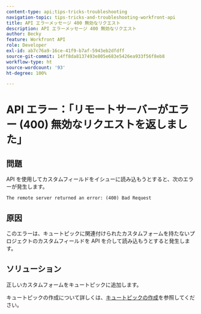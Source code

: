 ```yaml
---
content-type: api;tips-tricks-troubleshooting
navigation-topic: tips-tricks-and-troubleshooting-workfront-api
title: API エラーメッセージ 400 無効なリクエスト
description: API エラーメッセージ 400 無効なリクエスト
author: Becky
feature: Workfront API
role: Developer
exl-id: ab7c76a9-16ce-41f9-b7af-5943eb2dfdff
source-git-commit: 14ff8da8137493e805e683e5426ea933f56f8eb8
workflow-type: ht
source-wordcount: '93'
ht-degree: 100%

---
```



# API エラー：「リモートサーバーがエラー (400) 無効なリクエストを返しました」

## 問題

API を使用してカスタムフィールドをイシューに読み込もうとすると、次のエラーが発生します。

`The remote server returned an error: (400) Bad Request`

## 原因

このエラーは、キュートピックに関連付けられたカスタムフォームを持たないプロジェクトのカスタムフィールドを API を介して読み込もうとすると発生します。

## ソリューション

正しいカスタムフォームをキュートピックに追加します。

キュートピックの作成について詳しくは、[キュートピックの作成](../../manage-work/requests/create-and-manage-request-queues/create-queue-topics.md)を参照してください。
